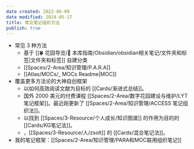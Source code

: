 ```yaml
---
date created: 2022-06-09
date modified: 2024-05-17
title: 常见笔记组织方法
publish: true
---
```


- 常见 3 种方法
	- 基于 [[🍀 花园导览/🧰 本库指南/Obsidian/obsidian相关笔记/文件夹和标签\|文件夹和标签]] 自建分类
	- [[Spaces/2-Area/知识管理/P.A.R.A]]
	- [[Atlas/MOCs/_ MOCs Readme\|MOC]]
- 覆盖更多方法论的大神自创框架
	- 以如何高效阅读文献为目标的 [[Cards/渐进式总结]]。
	- 国外 2000 美元的付费课程 [[Spaces/2-Area/数字花园建设与维护/LYT 笔记框架]]。最近刚更新了 [[Spaces/2-Area/知识管理/ACCESS 笔记组织法]]。
	- 以找到 [[Spaces/3-Resource/个人成长/知识图谱]] 的作用为目的的 [[Cards/KG笔记法]]。
	- ，[[Spaces/3-Resource/人/zsolt]] 的 [[Cards/混合笔记法]]。
- 我的笔记框架：[[Spaces/2-Area/知识管理/PARA和MOC联用组织笔记]]